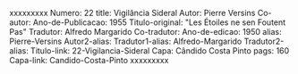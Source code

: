 xxxxxxxxx
Numero: 22
title: Vigilância Sideral
Autor: Pierre Versins
Co-autor: 
Ano-de-Publicacao: 1955
Titulo-original: "Les Étoiles ne sen Foutent Pas"
Tradutor: Alfredo Margarido
Co-tradutor: 
Ano-de-edicao: 1950
alias: Pierre-Versins
Autor2-alias: 
Tradutor1-alias: Alfredo-Margarido
Tradutor2-alias: 
Titulo-link: 22-Vigilancia-Sideral
Capa: Cândido Costa Pinto
pags: 160
Capa-link: Candido-Costa-Pinto
xxxxxxxxx